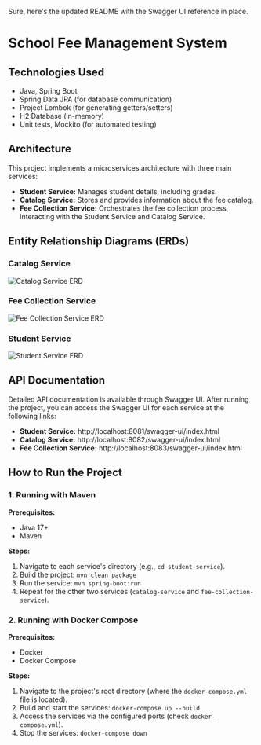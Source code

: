 Sure, here's the updated README with the Swagger UI reference in place.

# School Fee Management System

## Technologies Used

* Java, Spring Boot
* Spring Data JPA (for database communication)
* Project Lombok (for generating getters/setters)
* H2 Database (in-memory)
* Unit tests, Mockito (for automated testing)

## Architecture

This project implements a microservices architecture with three main services:

* **Student Service:** Manages student details, including grades.
* **Catalog Service:** Stores and provides information about the fee catalog.
* **Fee Collection Service:** Orchestrates the fee collection process, interacting with the Student Service and Catalog Service.

## Entity Relationship Diagrams (ERDs)

### Catalog Service

![Catalog Service ERD](https://i.ibb.co/qYRvd1G/catalog-service.png)

### Fee Collection Service

![Fee Collection Service ERD](https://i.ibb.co/fntWG52/fee-collection-service.png)

### Student Service

![Student Service ERD](https://i.ibb.co/yBkM8gk/student-service.png)

## API Documentation

Detailed API documentation is available through Swagger UI. After running the project, you can access the Swagger UI for each service at the following links:

* **Student Service:** http://localhost:8081/swagger-ui/index.html
* **Catalog Service:** http://localhost:8082/swagger-ui/index.html
* **Fee Collection Service:** http://localhost:8083/swagger-ui/index.html

## How to Run the Project

### 1. Running with Maven

**Prerequisites:**

* Java 17+
* Maven

**Steps:**

1. Navigate to each service's directory (e.g., `cd student-service`).
2. Build the project: `mvn clean package`
3. Run the service: `mvn spring-boot:run`
4. Repeat for the other two services (`catalog-service` and `fee-collection-service`).

### 2. Running with Docker Compose

**Prerequisites:**

* Docker
* Docker Compose

**Steps:**

1. Navigate to the project's root directory (where the `docker-compose.yml` file is located).
2. Build and start the services: `docker-compose up --build`
3. Access the services via the configured ports (check `docker-compose.yml`).
4. Stop the services: `docker-compose down` 
